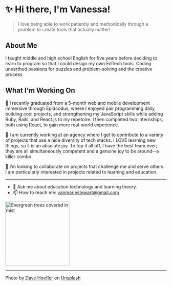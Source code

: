 

# :sparkles: Hi there, I'm Vanessa! 

> I love being able to work patiently and methodically through a problem to create tools that actually matter!

## About Me
I taught middle and high school English for five years before deciding to learn to program so that I could design my own EdTech tools. Coding unearthed passions for puzzles and problem-solving and the creative process. 

## What I'm Working On
:herb:  I recently graduated from a 5-month web and mobile development immersive through Epidcodus, where I enjoyed pair programming daily, building cool projects, and strengthening my JavaScript skills while adding Ruby, Rails, and React.js to my repetoire. I then completed two internships, both using React, to gain more real-world experience.

:herb:  I am currently working at an agency where I get to contribute to a variety of projects that use a nice diversity of tech stacks. I LOVE learning new things, so it is an absolute joy. To top it all off, I have the best team ever; they are all simultaneously competent and a genuine joy to be around--a killer combo.

:herb:  I’m looking to collaborate on projects that challenge me and serve others. I am particularly interested in projects related to learning and education.

<hr>

- :speech_balloon:  Ask me about education technology and learning theory.
- :mailbox:  How to reach me: vanmariestewart@gmail.com

<img src='https://images.unsplash.com/photo-1524260855046-f743b3cdad07?ixlib=rb-1.2.1&ixid=eyJhcHBfaWQiOjEyMDd9&auto=format&fit=crop&w=1101&q=80' alt='Evergreen trees covered in mist' style="height:200px; width: auto">
<hr>
<span>Photo by <a href="https://unsplash.com/@johnwestrock?utm_source=unsplash&amp;utm_medium=referral&amp;utm_content=creditCopyText">Dave Hoefler</a> on <a href="https://unsplash.com/s/photos/pacific-northwest?utm_source=unsplash&amp;utm_medium=referral&amp;utm_content=creditCopyText">Unsplash</a></span>
